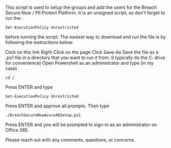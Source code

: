 This script is used to setup the groups and add the users for the Breach Secure Now / PII Protect Platform. It is an unsigned script, so don't forget to run the:
    
    Set-ExecutionPolicy Unrestricted

before running the script. The easiest way to download and run the file is by following the instructions below:

Click on this link
Right-Click on the page
Click Save-As
Save the file as a .ps1 file in a directory that you want to run it from. (I typically do the C: drive for convenience)
Open Powershell as an administrator and type (in my case) 

    cd /
    
Press ENTER and type 

    Set-ExecutionPolicy Unrestricted
    
Press ENTER and approve all prompts. Then type

    ./BreachSecureNowAzureADSetup.ps1

Press ENTER and you will be prompted to sign-in as an administrator on Office 365.

Please reach out with any comments, questions, or concerns.
